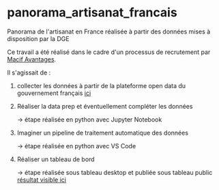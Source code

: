 # panorama_artisanat_francais
Panorama de l'artisanat en France réalisée à partir des données mises à disposition par la DGE 

Ce travail a été réalisé dans le cadre d'un processus de recrutement par [Macif Avantages](https://www.macifavantages.fr/).

Il s'agissait de :

1. collecter les données à partir de la plateforme open data du gouvernement français [ici](https://www.data.gouv.fr/fr/datasets/artisans-nombre-d-entreprises-chiffre-d-affaires-et-valeur-ajoutee/)

2. Réaliser la data prep et éventuellement compléter les données

    -> étape réalisée en python avec Jupyter Notebook

3. Imaginer un pipeline de traitement automatique des données

    -> étape réalisée en python avec VS Code

4. Réaliser un tableau de bord 

    -> étape réalisée sous tableau desktop et publiée sous tableau public [résultat visible ici](https://public.tableau.com/app/profile/marion.coutarel/viz/panorama_artisanat_france/Panoramadelartisanat)




